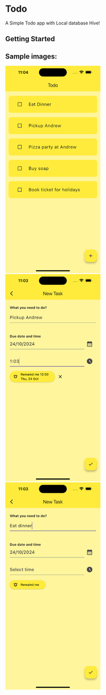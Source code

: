 # Todo

A Simple Todo app with Local database Hive!

## Getting Started

## Sample images:

<img src="lib/utils/img.png" alt="Home" width="300"/>

<img src="lib/utils/create-new-task1.png" alt="Create Task 1" width="300"/>

<img src="lib/utils/create-new-task2.png" alt="Create Task 2" width="300"/>
